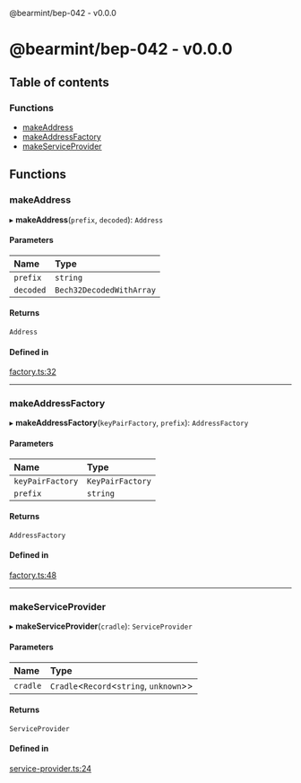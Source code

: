 @bearmint/bep-042 - v0.0.0

# @bearmint/bep-042 - v0.0.0

## Table of contents

### Functions

- [makeAddress](README.md#makeaddress)
- [makeAddressFactory](README.md#makeaddressfactory)
- [makeServiceProvider](README.md#makeserviceprovider)

## Functions

### makeAddress

▸ **makeAddress**(`prefix`, `decoded`): `Address`

#### Parameters

| Name | Type |
| :------ | :------ |
| `prefix` | `string` |
| `decoded` | `Bech32DecodedWithArray` |

#### Returns

`Address`

#### Defined in

[factory.ts:32](https://github.com/bearmint/bearmint/blob/main/packages/bep-042/source/factory.ts#L32)

___

### makeAddressFactory

▸ **makeAddressFactory**(`keyPairFactory`, `prefix`): `AddressFactory`

#### Parameters

| Name | Type |
| :------ | :------ |
| `keyPairFactory` | `KeyPairFactory` |
| `prefix` | `string` |

#### Returns

`AddressFactory`

#### Defined in

[factory.ts:48](https://github.com/bearmint/bearmint/blob/main/packages/bep-042/source/factory.ts#L48)

___

### makeServiceProvider

▸ **makeServiceProvider**(`cradle`): `ServiceProvider`

#### Parameters

| Name | Type |
| :------ | :------ |
| `cradle` | `Cradle`<`Record`<`string`, `unknown`\>\> |

#### Returns

`ServiceProvider`

#### Defined in

[service-provider.ts:24](https://github.com/bearmint/bearmint/blob/main/packages/bep-042/source/service-provider.ts#L24)
